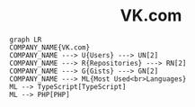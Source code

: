 <h1 align="center">VK.com</h1>

```mermaid
graph LR
COMPANY_NAME{VK.com}
COMPANY_NAME ---> U{Users} ---> UN[2]
COMPANY_NAME ---> R{Repositories} ---> RN[2]
COMPANY_NAME ---> G{Gists} ---> GN[2]
COMPANY_NAME ---> ML{Most Used<br>Languages}
ML --> TypeScript[TypeScript]
ML --> PHP[PHP]
```
